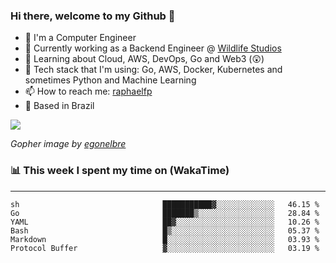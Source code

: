 ### Hi there, welcome to my Github 👋

- 📖 I'm a Computer Engineer
- 🔭 Currently working as a Backend Engineer @ [Wildlife Studios](https://wildlifestudios.com/)
- 🌱 Learning about Cloud, AWS, DevOps, Go and Web3 (😲)
- 🚀 Tech stack that I'm using: Go, AWS, Docker, Kubernetes and sometimes Python and Machine Learning
- 📫 How to reach me: [raphaelfp](https://linkedin.com/in/raphaelfp)
- 🏡 Based in Brazil

![](https://github.com/raphaelfp/gophers/blob/master/.thumb/animation/morning-coffee-3x.gif)

*Gopher image by [egonelbre](https://github.com/egonelbre/)*

### 📊 This week I spent my time on (WakaTime)

---

<!--START_SECTION:waka-->

```text
sh                                ███████████▓░░░░░░░░░░░░░   46.15 %
Go                                ███████▒░░░░░░░░░░░░░░░░░   28.84 %
YAML                              ██▓░░░░░░░░░░░░░░░░░░░░░░   10.26 %
Bash                              █▒░░░░░░░░░░░░░░░░░░░░░░░   05.37 %
Markdown                          █░░░░░░░░░░░░░░░░░░░░░░░░   03.93 %
Protocol Buffer                   ▓░░░░░░░░░░░░░░░░░░░░░░░░   03.19 %
```

<!--END_SECTION:waka-->
